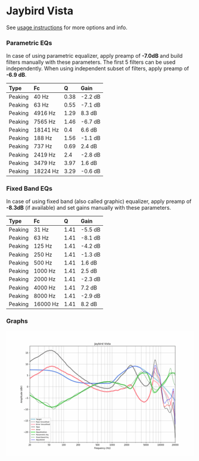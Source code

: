 # Jaybird Vista
See [usage instructions](https://github.com/jaakkopasanen/AutoEq#usage) for more options and info.

### Parametric EQs
In case of using parametric equalizer, apply preamp of **-7.0dB** and build filters manually
with these parameters. The first 5 filters can be used independently.
When using independent subset of filters, apply preamp of **-6.9 dB**.

| Type    | Fc       |    Q | Gain    |
|:--------|:---------|:-----|:--------|
| Peaking | 40 Hz    | 0.38 | -2.2 dB |
| Peaking | 63 Hz    | 0.55 | -7.1 dB |
| Peaking | 4916 Hz  | 1.29 | 8.3 dB  |
| Peaking | 7565 Hz  | 1.46 | -6.7 dB |
| Peaking | 18141 Hz | 0.4  | 6.6 dB  |
| Peaking | 188 Hz   | 1.56 | -1.1 dB |
| Peaking | 737 Hz   | 0.69 | 2.4 dB  |
| Peaking | 2419 Hz  | 2.4  | -2.8 dB |
| Peaking | 3479 Hz  | 3.97 | 1.6 dB  |
| Peaking | 18224 Hz | 3.29 | -0.6 dB |

### Fixed Band EQs
In case of using fixed band (also called graphic) equalizer, apply preamp of **-8.3dB**
(if available) and set gains manually with these parameters.

| Type    | Fc       |    Q | Gain    |
|:--------|:---------|:-----|:--------|
| Peaking | 31 Hz    | 1.41 | -5.5 dB |
| Peaking | 63 Hz    | 1.41 | -8.1 dB |
| Peaking | 125 Hz   | 1.41 | -4.2 dB |
| Peaking | 250 Hz   | 1.41 | -1.3 dB |
| Peaking | 500 Hz   | 1.41 | 1.6 dB  |
| Peaking | 1000 Hz  | 1.41 | 2.5 dB  |
| Peaking | 2000 Hz  | 1.41 | -2.3 dB |
| Peaking | 4000 Hz  | 1.41 | 7.2 dB  |
| Peaking | 8000 Hz  | 1.41 | -2.9 dB |
| Peaking | 16000 Hz | 1.41 | 8.2 dB  |

### Graphs
![](./Jaybird%20Vista.png)
